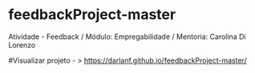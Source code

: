 # feedbackProject-master

Atividade - Feedback /
Módulo: Empregabilidade /
Mentoria: Carolina Di Lorenzo

#Visualizar projeto - > https://darlanf.github.io/feedbackProject-master/
